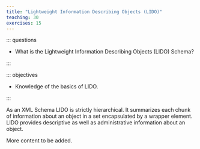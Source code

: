 ```yaml
---
title: "Lightweight Information Describing Objects (LIDO)"
teaching: 30
exercises: 15
---
```


::: questions 

- What is the Lightweight Information Describing Objects (LIDO) Schema?

:::

::: objectives

- Knowledge of the basics of LIDO. 

:::


As an XML Schema LIDO is strictly hierarchical. It summarizes each chunk of information about an object 
in a set encapsulated by a wrapper element. LIDO provides descriptive as well as administrative information 
about an object. 

More content to be added. 
